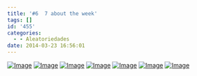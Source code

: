 ```yaml
---
title: '#6  7 about the week'
tags: []
id: '455'
categories:
  - - Aleatoriedades
date: 2014-03-23 16:56:01
---
```


[![Image](http://162.243.62.160/wp-content/uploads/2014/03/dsc02314.jpg?w=650)](http://162.243.62.160/wp-content/uploads/2014/03/dsc02314.jpg) [![Image](http://162.243.62.160/wp-content/uploads/2014/03/dsc02262.jpg?w=650)](http://162.243.62.160/wp-content/uploads/2014/03/dsc02262.jpg) [![Image](http://162.243.62.160/wp-content/uploads/2014/03/dsc02368.jpg?w=650)](http://162.243.62.160/wp-content/uploads/2014/03/dsc02368.jpg) [![Image](http://162.243.62.160/wp-content/uploads/2014/03/dsc02346.jpg?w=650)](http://162.243.62.160/wp-content/uploads/2014/03/dsc02346.jpg) [![Image](http://162.243.62.160/wp-content/uploads/2014/03/dsc02340.jpg?w=650)](http://162.243.62.160/wp-content/uploads/2014/03/dsc02340.jpg) [![Image](http://162.243.62.160/wp-content/uploads/2014/03/dsc02373.jpg?w=650)](http://162.243.62.160/wp-content/uploads/2014/03/dsc02373.jpg) [![Image](http://162.243.62.160/wp-content/uploads/2014/03/dsc02375.jpg?w=650)](http://162.243.62.160/wp-content/uploads/2014/03/dsc02375.jpg)